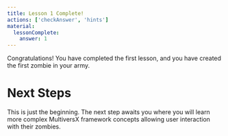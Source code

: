 ```yaml
---
title: Lesson 1 Complete!
actions: ['checkAnswer', 'hints']
material:
  lessonComplete:
    answer: 1
---
```


Congratulations! You have completed the first lesson, and you have created the first zombie in your army.

# Next Steps

This is just the beginning. The next step awaits you where you will learn more complex MultiversX framework concepts allowing user interaction with their zombies.
